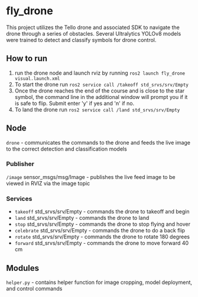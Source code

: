 # fly_drone

This project utilizes the Tello drone and associated SDK to navigate the drone through a series of obstacles. Several Ultralytics YOLOv8 models were trained to detect and classify symbols for drone control.

## How to run
1. run the drone node and launch rviz by running `ros2 launch fly_drone visual.launch.xml`
3. To start the drone run `ros2 service call /takeoff std_srvs/srv/Empty`
4. Once the drone reaches the end of the course and is close to the star symbol, the command line in the additional window will prompt you if it is safe to flip. Submit enter 'y' if yes and 'n' if no.
5. To land the drone run `ros2 service call /land std_srvs/srv/Empty`

## Node
`drone` - communicates the commands to the drone and feeds the live image to the correct detection and classification models

### Publisher
`/image` sensor_msgs/msg/Image - publishes the live feed image to be viewed in RVIZ via the image topic

### Services
- `takeoff` std_srvs/srv/Empty - commands the drone to takeoff and begin
- `land` std_srvs/srv/Empty - commands the drone to land
- `stop` std_srvs/srv/Empty - commands the drone to stop flying and hover
- `celebrate` std_srvs/srv/Empty - commands the drone to do a back flip
- `rotate` std_srvs/srv/Empty - commands the drone to rotate 180 degrees
- `forward` std_srvs/srv/Empty - commands the drone to move forward 40 cm

## Modules
`helper.py` - contains helper function for image cropping, model deployment, and control commands


